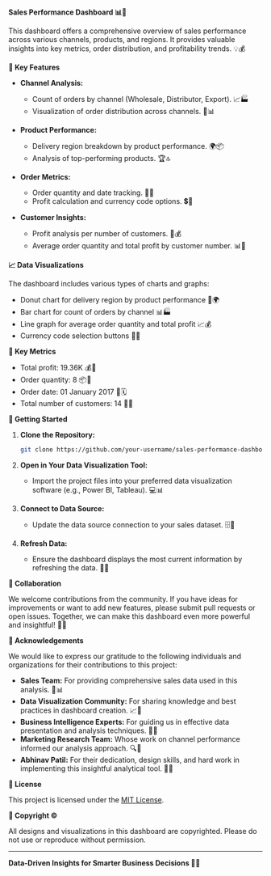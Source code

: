 **Sales Performance Dashboard 📊💼**

This dashboard offers a comprehensive overview of sales performance across various channels, products, and regions. It provides valuable insights into key metrics, order distribution, and profitability trends. 💡💰

**🔑 Key Features**

- **Channel Analysis:** 
  - Count of orders by channel (Wholesale, Distributor, Export). 📈🏭
  - Visualization of order distribution across channels. 🥧📊

- **Product Performance:**
  - Delivery region breakdown by product performance. 🌍📦
  - Analysis of top-performing products. 🏆🔝

- **Order Metrics:**
  - Order quantity and date tracking. 📅🔢
  - Profit calculation and currency code options. 💲💱

- **Customer Insights:**
  - Profit analysis per number of customers. 👥💰
  - Average order quantity and total profit by customer number. 📊💼

**📈 Data Visualizations**

The dashboard includes various types of charts and graphs:
- Donut chart for delivery region by product performance 🍩🌍
- Bar chart for count of orders by channel 📊🏭
- Line graph for average order quantity and total profit 📈💰
- Currency code selection buttons 💱🔘

**🔢 Key Metrics**

- Total profit: 19.36K 💰🎉
- Order quantity: 8 📦🔢
- Order date: 01 January 2017 📅🗓️
- Total number of customers: 14 👥🤝

**🚀 Getting Started**

1. **Clone the Repository:**
   ```bash
   git clone https://github.com/your-username/sales-performance-dashboard.git
   ```

2. **Open in Your Data Visualization Tool:**
   - Import the project files into your preferred data visualization software (e.g., Power BI, Tableau). 💻📊

3. **Connect to Data Source:**
   - Update the data source connection to your sales dataset. 🗄️🔗

4. **Refresh Data:**
   - Ensure the dashboard displays the most current information by refreshing the data. 🔄✨

**🤝 Collaboration**

We welcome contributions from the community. If you have ideas for improvements or want to add new features, please submit pull requests or open issues. Together, we can make this dashboard even more powerful and insightful! 🙌💡

**🙏 Acknowledgements**

We would like to express our gratitude to the following individuals and organizations for their contributions to this project:

* **Sales Team:** For providing comprehensive sales data used in this analysis. 💼📊
* **Data Visualization Community:** For sharing knowledge and best practices in dashboard creation. 📈🎨
* **Business Intelligence Experts:** For guiding us in effective data presentation and analysis techniques. 🧠💡
* **Marketing Research Team:** Whose work on channel performance informed our analysis approach. 🔍📣
* **Abhinav Patil:** For their dedication, design skills, and hard work in implementing this insightful analytical tool. 👏🎉

**📜 License**

This project is licensed under the [MIT License](https://opensource.org/licenses/MIT).

**🎉 Copyright ©️**

All designs and visualizations in this dashboard are copyrighted. Please do not use or reproduce without permission.

---

**Data-Driven Insights for Smarter Business Decisions 💼🚀**
